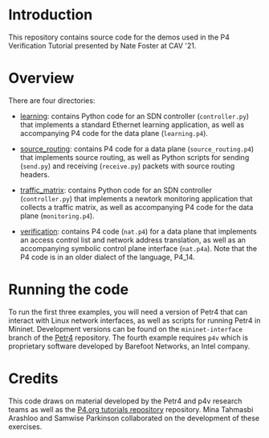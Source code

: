# Introduction

This repository contains source code for the demos used in the P4 Verification Tutorial presented by Nate Foster at CAV '21.

# Overview

There are four directories:

* [learning](learning): contains Python code for an SDN controller (`controller.py`) that implements a standard Ethernet learning application, as well as accompanying P4 code for the data plane (`learning.p4`).

* [source_routing](source_routing): contains P4 code for a data plane (`source_routing.p4`) that implements source routing, as well as Python scripts for sending (`send.py`) and receiving (`receive.py`) packets with source routing headers.

* [traffic_matrix](traffic_matrix): contains Python code for an SDN controller (`controller.py`) that implements a newtork monitoring application that collects a traffic matrix, as well as accompanying P4 code for the data plane (`monitoring.p4`).

* [verification](verification): contains P4 code (`nat.p4`) for a data plane that implements an access control list and network address translation, as well as an accompanying symbolic control plane interface (`nat.p4a`). Note that the P4 code is in an older dialect of the language, P4_14.

# Running the code

To run the first three examples, you will need a version of Petr4 that can interact with Linux network interfaces, as well as scripts for running Petr4 in Mininet. Development versions can be found on the `mininet-interface` branch of the [Petr4](https://github.com/cornell-netlab/petr4) repository. The fourth example requires `p4v` which is proprietary software developed by Barefoot Networks, an Intel company. 

# Credits

This code draws on material developed by the Petr4 and p4v research teams as well as the [P4.org tutorials repository](https://github.com/p4lang/p4) repository. Mina Tahmasbi Arashloo and Samwise Parkinson collaborated on the development of these exercises.



